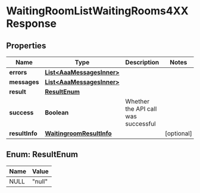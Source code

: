 

# WaitingRoomListWaitingRooms4XXResponse


## Properties

| Name | Type | Description | Notes |
|------------ | ------------- | ------------- | -------------|
|**errors** | [**List&lt;AaaMessagesInner&gt;**](AaaMessagesInner.md) |  |  |
|**messages** | [**List&lt;AaaMessagesInner&gt;**](AaaMessagesInner.md) |  |  |
|**result** | [**ResultEnum**](#ResultEnum) |  |  |
|**success** | **Boolean** | Whether the API call was successful |  |
|**resultInfo** | [**WaitingroomResultInfo**](WaitingroomResultInfo.md) |  |  [optional] |



## Enum: ResultEnum

| Name | Value |
|---- | -----|
| NULL | &quot;null&quot; |



